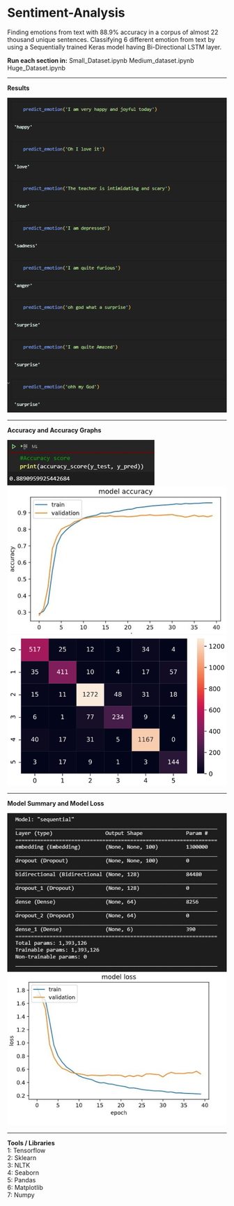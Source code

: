 # Sentiment-Analysis

Finding emotions from text with 88.9% accuracy in a corpus of almost 22 thousand unique sentences.
Classifying 6 different emotion from text by using a Sequentially trained Keras model having Bi-Directional LSTM layer.

**Run each section in:**
  Small_Dataset.ipynb
  Medium_dataset.ipynb
  Huge_Dataset.ipynb
_________________________________________________________________________________________________________________________________________________

**Results**  

![](Extras/Images/Results.png)  
_________________________________________________________________________________________________________________________________________________

**Accuracy and Accuracy Graphs**  

![](Extras/Images/accuracry.png)  
![](Extras/Images/accuracryGraph.png)  
![](Extras/Images/confusionMatrix.png)  
_________________________________________________________________________________________________________________________________________________

**Model Summary and Model Loss**  

![](Extras/Images/modelSummary.jpg)  
![](Extras/Images/modelLossGraph.png)  
_________________________________________________________________________________________________________________________________________________

**Tools / Libraries**  
1: Tensorflow  
2: Sklearn  
3: NLTK  
4: Seaborn  
5: Pandas  
6: Matplotlib  
7: Numpy  
